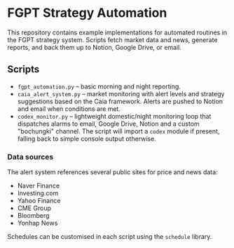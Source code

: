 # FGPT Strategy Automation

This repository contains example implementations for automated routines in the FGPT strategy system. Scripts fetch market data and news, generate reports, and back them up to Notion, Google Drive, or email.

## Scripts

- `fgpt_automation.py` – basic morning and night reporting.
- `caia_alert_system.py` – market monitoring with alert levels and strategy suggestions based on the Caia framework. Alerts are pushed to Notion and email when conditions are met.
- `codex_monitor.py` – lightweight domestic/night monitoring loop that dispatches alarms to email, Google Drive, Notion and a custom "bochungki" channel. The script will import a `codex` module if present, falling back to simple console output otherwise.

### Data sources

The alert system references several public sites for price and news data:

- Naver Finance
- Investing.com
- Yahoo Finance
- CME Group
- Bloomberg
- Yonhap News

Schedules can be customised in each script using the `schedule` library.
